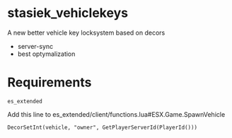 # stasiek_vehiclekeys
 A new better vehicle key locksystem based on decors

- server-sync
- best optymalization

# Requirements
`es_extended`

Add this line to es_extended/client/functions.lua#ESX.Game.SpawnVehicle
```
DecorSetInt(vehicle, "owner", GetPlayerServerId(PlayerId()))
```
